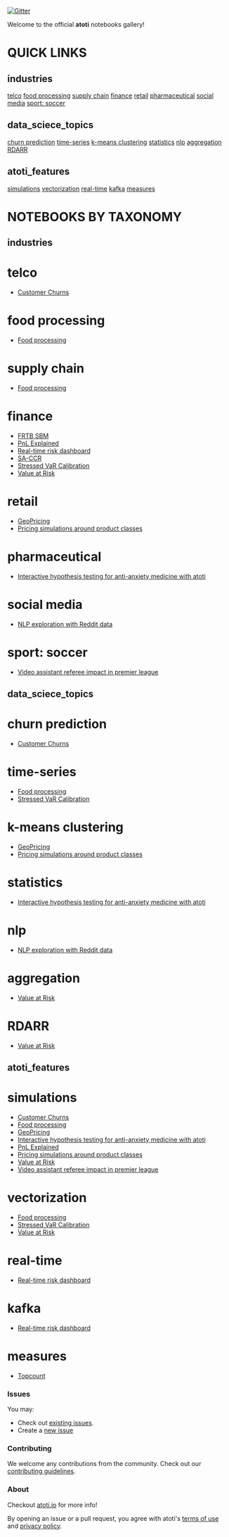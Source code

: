 [![Gitter](https://badges.gitter.im/atoti/atoti.svg)](https://gitter.im/atoti/atoti)

Welcome to the official **atoti** notebooks gallery!

# QUICK LINKS

## industries

[telco](#telco)
[food processing](#food-processing)
[supply chain](#supply-chain)
[finance](#finance)
[retail](#retail)
[pharmaceutical](#pharmaceutical)
[social media](#social-media)
[sport: soccer](#sport-soccer)

## data_sciece_topics

[churn prediction](#churn-prediction)
[time-series](#timeseries)
[k-means clustering](#kmeans-clustering)
[statistics](#statistics)
[nlp](#nlp)
[aggregation](#aggregation)
[RDARR](#RDARR)

## atoti_features

[simulations](#simulations)
[vectorization](#vectorization)
[real-time](#realtime)
[kafka](#kafka)
[measures](#measures)

# NOTEBOOKS BY TAXONOMY

## industries

# telco

* [Customer Churns](./Communications/customer-churn/main.ipynb)


# food processing

* [Food processing](./retail/food-processing/main.ipynb)


# supply chain

* [Food processing](./retail/food-processing/main.ipynb)


# finance

* [FRTB SBM](./finance/sbm/main.ipynb)
* [PnL Explained](./finance/pnl-explained/main.ipynb)
* [Real-time risk dashboard](./finance/real-time-risk/main.ipynb)
* [SA-CCR](./finance/sa-ccr/main.ipynb)
* [Stressed VaR Calibration](./finance/stressed-var-calibration/main.ipynb)
* [Value at Risk](./finance/value-at-risk/main.ipynb)


# retail

* [GeoPricing](./retail/geopricing/main.ipynb)
* [Pricing simulations around product classes](./retail/pricing-simulations-around-product-classes/main.ipynb)


# pharmaceutical

* [Interactive hypothesis testing for anti-anxiety medicine with atoti](./statistics/drug-efficacy/main.ipynb)


# social media

* [NLP exploration with Reddit data](./fun/reddit/main.ipynb)


# sport: soccer

* [Video assistant referee impact in premier league](./fun/var-impact-in-premier-league/main.ipynb)



## data_sciece_topics

# churn prediction

* [Customer Churns](./Communications/customer-churn/main.ipynb)


# time-series

* [Food processing](./retail/food-processing/main.ipynb)
* [Stressed VaR Calibration](./finance/stressed-var-calibration/main.ipynb)


# k-means clustering

* [GeoPricing](./retail/geopricing/main.ipynb)
* [Pricing simulations around product classes](./retail/pricing-simulations-around-product-classes/main.ipynb)


# statistics

* [Interactive hypothesis testing for anti-anxiety medicine with atoti](./statistics/drug-efficacy/main.ipynb)


# nlp

* [NLP exploration with Reddit data](./fun/reddit/main.ipynb)


# aggregation

* [Value at Risk](./finance/value-at-risk/main.ipynb)


# RDARR

* [Value at Risk](./finance/value-at-risk/main.ipynb)



## atoti_features

# simulations

* [Customer Churns](./Communications/customer-churn/main.ipynb)
* [Food processing](./retail/food-processing/main.ipynb)
* [GeoPricing](./retail/geopricing/main.ipynb)
* [Interactive hypothesis testing for anti-anxiety medicine with atoti](./statistics/drug-efficacy/main.ipynb)
* [PnL Explained](./finance/pnl-explained/main.ipynb)
* [Pricing simulations around product classes](./retail/pricing-simulations-around-product-classes/main.ipynb)
* [Value at Risk](./finance/value-at-risk/main.ipynb)
* [Video assistant referee impact in premier league](./fun/var-impact-in-premier-league/main.ipynb)


# vectorization

* [Food processing](./retail/food-processing/main.ipynb)
* [Stressed VaR Calibration](./finance/stressed-var-calibration/main.ipynb)
* [Value at Risk](./finance/value-at-risk/main.ipynb)


# real-time

* [Real-time risk dashboard](./finance/real-time-risk/main.ipynb)


# kafka

* [Real-time risk dashboard](./finance/real-time-risk/main.ipynb)


# measures

* [Topcount](./guides/topcount/atoti.ipynb)      

### Issues

You may:

- Check out [existing issues](https://github.com/atoti/notebooks/issues).
- Create a [new issue](https://github.com/atoti/notebooks/issues/new/choose)

### Contributing

We welcome any contributions from the community. Check out our [contributing guidelines](CONTRIBUTING.md).

### About

Checkout [atoti.io](https://www.atoti.io) for more info!

By opening an issue or a pull request, you agree with atoti's [terms of use](https://www.atoti.io/terms) and [privacy policy](https://www.atoti.io/privacy-policy).
